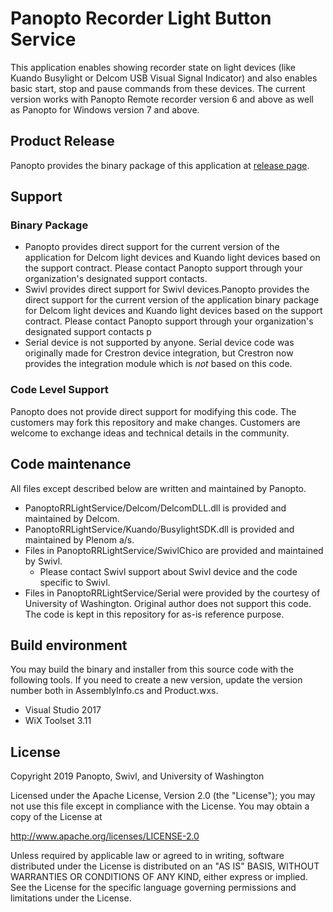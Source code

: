# Panopto Recorder Light Button Service
This application enables showing recorder state on light devices (like Kuando Busylight or Delcom USB Visual Signal Indicator) and also enables basic start, stop and pause commands from these devices. The current version works with Panopto Remote recorder version 6 and above as well as Panopto for Windows version 7 and above.


## Product Release
Panopto provides the binary package of this application at [release page]( https://github.com/Panopto/Panopto-RR-Light-Service-With-Installer/releases).

## Support

### Binary Package
- Panopto provides direct support for the current version of the application for Delcom light devices and Kuando light devices based on the support contract. Please contact Panopto support through your organization's designated support contacts.
- Swivl provides direct support for Swivl devices.Panopto provides the direct support for the current version of the application binary package for Delcom light devices and Kuando light devices based on the support contract. Please contact Panopto support through your organization's designated support contacts p
- Serial device is not supported by anyone. Serial device code was originally made for Crestron device integration, but Crestron now provides the integration module which is *not* based on this code.

### Code Level Support
Panopto does not provide direct support for modifying this code. The customers may fork this repository and make changes. Customers are welcome to exchange ideas and technical details in the community.

## Code maintenance

All files except described below are written and maintained by Panopto.
* PanoptoRRLightService/Delcom/DelcomDLL.dll is provided and maintained by Delcom.
* PanoptoRRLightService/Kuando/BusylightSDK.dll is provided and maintained by Plenom a/s.
* Files in PanoptoRRLightService/SwivlChico are provided and maintained by Swivl.
    * Please contact Swivl support about Swivl device and the code specific to Swivl.
* Files in PanoptoRRLightService/Serial were provided by the courtesy of University of Washington. Original author does not support this code. The code is kept in this repository for as-is reference purpose.

## Build environment
You may build the binary and installer from this source code with the following tools. If you need to create a new version, update the version number both in AssemblyInfo.cs and Product.wxs.

* Visual Studio 2017
* WiX Toolset 3.11

## License
Copyright 2019 Panopto, Swivl, and University of Washington

Licensed under the Apache License, Version 2.0 (the "License");
you may not use this file except in compliance with the License.
You may obtain a copy of the License at

http://www.apache.org/licenses/LICENSE-2.0

Unless required by applicable law or agreed to in writing, software
distributed under the License is distributed on an "AS IS" BASIS,
WITHOUT WARRANTIES OR CONDITIONS OF ANY KIND, either express or implied.
See the License for the specific language governing permissions and
limitations under the License.
